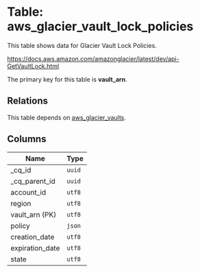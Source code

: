 # Table: aws_glacier_vault_lock_policies

This table shows data for Glacier Vault Lock Policies.

https://docs.aws.amazon.com/amazonglacier/latest/dev/api-GetVaultLock.html

The primary key for this table is **vault_arn**.

## Relations

This table depends on [aws_glacier_vaults](aws_glacier_vaults).

## Columns

| Name          | Type          |
| ------------- | ------------- |
|_cq_id|`uuid`|
|_cq_parent_id|`uuid`|
|account_id|`utf8`|
|region|`utf8`|
|vault_arn (PK)|`utf8`|
|policy|`json`|
|creation_date|`utf8`|
|expiration_date|`utf8`|
|state|`utf8`|